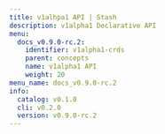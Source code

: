 ```yaml
---
title: v1alhpa1 API | Stash
description: v1alpha1 Declarative API
menu:
  docs_v0.9.0-rc.2:
    identifier: v1alpha1-crds
    parent: concepts
    name: v1alpha1 API
    weight: 20
menu_name: docs_v0.9.0-rc.2
info:
  catalog: v0.1.0
  cli: v0.2.0
  version: v0.9.0-rc.2
---
```


